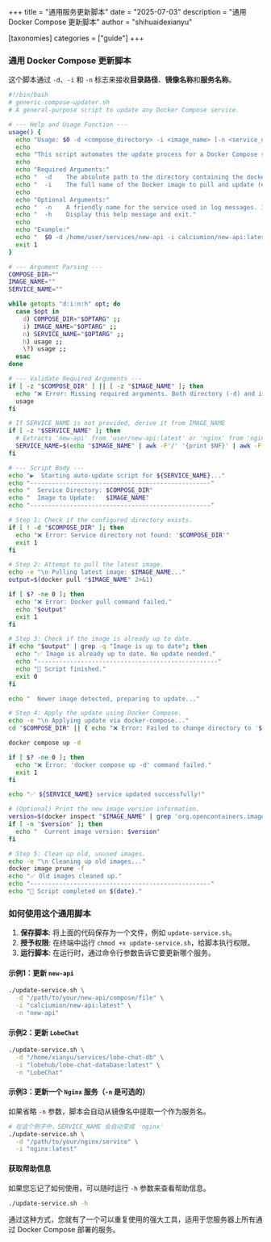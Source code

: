 +++
title = "通用服务更新脚本"
date = "2025-07-03"
description = "通用 Docker Compose 更新脚本"
author = "shihuaidexianyu"

[taxonomies]
categories = ["guide"]
+++

### 通用 Docker Compose 更新脚本

这个脚本通过 `-d`、`-i` 和 `-n` 标志来接收**目录路径**、**镜像名称**和**服务名称**。

```bash
#!/bin/bash
# generic-compose-updater.sh
# A general-purpose script to update any Docker Compose service.

# --- Help and Usage Function ---
usage() {
  echo "Usage: $0 -d <compose_directory> -i <image_name> [-n <service_name>]"
  echo
  echo "This script automates the update process for a Docker Compose service."
  echo
  echo "Required Arguments:"
  echo "  -d    The absolute path to the directory containing the docker-compose.yml file."
  echo "  -i    The full name of the Docker image to pull and update (e.g., 'calciumion/new-api:latest')."
  echo
  echo "Optional Arguments:"
  echo "  -n    A friendly name for the service used in log messages. If not provided, it's derived from the image name."
  echo "  -h    Display this help message and exit."
  echo
  echo "Example:"
  echo "  $0 -d /home/user/services/new-api -i calciumion/new-api:latest -n new-api"
  exit 1
}

# --- Argument Parsing ---
COMPOSE_DIR=""
IMAGE_NAME=""
SERVICE_NAME=""

while getopts "d:i:n:h" opt; do
  case $opt in
    d) COMPOSE_DIR="$OPTARG" ;;
    i) IMAGE_NAME="$OPTARG" ;;
    n) SERVICE_NAME="$OPTARG" ;;
    h) usage ;;
    \?) usage ;;
  esac
done

# --- Validate Required Arguments ---
if [ -z "$COMPOSE_DIR" ] || [ -z "$IMAGE_NAME" ]; then
  echo "❌ Error: Missing required arguments. Both directory (-d) and image name (-i) are required." >&2
  usage
fi

# If SERVICE_NAME is not provided, derive it from IMAGE_NAME
if [ -z "$SERVICE_NAME" ]; then
  # Extracts 'new-api' from 'user/new-api:latest' or 'nginx' from 'nginx:latest'
  SERVICE_NAME=$(echo "$IMAGE_NAME" | awk -F'/' '{print $NF}' | awk -F':' '{print $1}')
fi

# --- Script Body ---
echo "▶️  Starting auto-update script for ${SERVICE_NAME}..."
echo "--------------------------------------------------"
echo "  Service Directory: $COMPOSE_DIR"
echo "  Image to Update:   $IMAGE_NAME"
echo "--------------------------------------------------"

# Step 1: Check if the configured directory exists.
if [ ! -d "$COMPOSE_DIR" ]; then
  echo "❌ Error: Service directory not found: '$COMPOSE_DIR'"
  exit 1
fi

# Step 2: Attempt to pull the latest image.
echo -e "\n Pulling latest image: $IMAGE_NAME..."
output=$(docker pull "$IMAGE_NAME" 2>&1)

if [ $? -ne 0 ]; then
  echo "❌ Error: Docker pull command failed."
  echo "$output"
  exit 1
fi

# Step 3: Check if the image is already up to date.
if echo "$output" | grep -q "Image is up to date"; then
  echo "✅ Image is already up to date. No update needed."
  echo "--------------------------------------------------"
  echo "🎉 Script finished."
  exit 0
fi

echo "  Newer image detected, preparing to update..."

# Step 4: Apply the update using Docker Compose.
echo -e "\n Applying update via docker-compose..."
cd "$COMPOSE_DIR" || { echo "❌ Error: Failed to change directory to '$COMPOSE_DIR'"; exit 1; }

docker compose up -d

if [ $? -ne 0 ]; then
  echo "❌ Error: 'docker compose up -d' command failed."
  exit 1
fi

echo "✅ ${SERVICE_NAME} service updated successfully!"

# (Optional) Print the new image version information.
version=$(docker inspect "$IMAGE_NAME" | grep 'org.opencontainers.image.version' | awk -F'"' '{print $4}')
if [ -n "$version" ]; then
  echo "  Current image version: $version"
fi

# Step 5: Clean up old, unused images.
echo -e "\n Cleaning up old images..."
docker image prune -f
echo "✅ Old images cleaned up."
echo "--------------------------------------------------"
echo "🎉 Script completed on $(date)."
```

### 如何使用这个通用脚本

1.  **保存脚本**: 将上面的代码保存为一个文件，例如 `update-service.sh`。
2.  **授予权限**: 在终端中运行 `chmod +x update-service.sh`，给脚本执行权限。
3.  **运行脚本**: 在运行时，通过命令行参数告诉它要更新哪个服务。

#### 示例1：更新 `new-api`

```bash
./update-service.sh \
  -d "/path/to/your/new-api/compose/file" \
  -i "calciumion/new-api:latest" \
  -n "new-api"
```

#### 示例2：更新 `LobeChat`

```bash
./update-service.sh \
  -d "/home/xianyu/services/lobe-chat-db" \
  -i "lobehub/lobe-chat-database:latest" \
  -n "LobeChat"
```

#### 示例3：更新一个 `Nginx` 服务（`-n` 是可选的）

如果省略 `-n` 参数，脚本会自动从镜像名中提取一个作为服务名。

```bash
# 在这个例子中，SERVICE_NAME 会自动变成 'nginx'
./update-service.sh \
  -d "/path/to/your/nginx/service" \
  -i "nginx:latest"
```

#### 获取帮助信息

如果您忘记了如何使用，可以随时运行 `-h` 参数来查看帮助信息。

```bash
./update-service.sh -h
```

通过这种方式，您就有了一个可以重复使用的强大工具，适用于您服务器上所有通过 Docker Compose 部署的服务。
